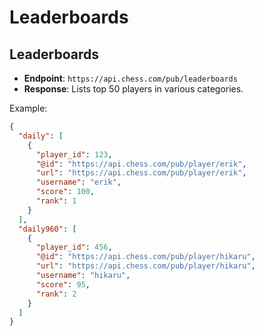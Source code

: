 # Leaderboards

## Leaderboards
- **Endpoint**: `https://api.chess.com/pub/leaderboards`
- **Response**: Lists top 50 players in various categories.

Example:
```json
{
  "daily": [
    {
      "player_id": 123,
      "@id": "https://api.chess.com/pub/player/erik",
      "url": "https://api.chess.com/pub/player/erik",
      "username": "erik",
      "score": 100,
      "rank": 1
    }
  ],
  "daily960": [
    {
      "player_id": 456,
      "@id": "https://api.chess.com/pub/player/hikaru",
      "url": "https://api.chess.com/pub/player/hikaru",
      "username": "hikaru",
      "score": 95,
      "rank": 2
    }
  ]
}
```
